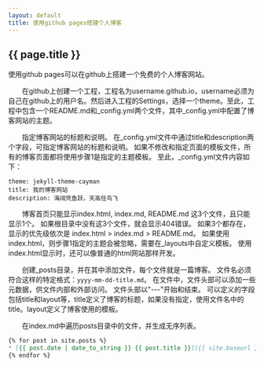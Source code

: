 ```yaml
---
layout: default
title: 使用github pages搭建个人博客
---
```


## {{ page.title }}

使用github pages可以在github上搭建一个免费的个人博客网站。  

　　在github上创建一个工程，工程名为username.github.io，username必须为自己在github上的用户名。然后进入工程的Settings，选择一个theme。至此，工程中包含一个README.md和_config.yml两个文件，其中_config.yml中配置了博客网站的主题。  


　　指定博客网站的标题和说明。 在_config.yml文件中通过title和description两个字段，可指定博客网站的标题和说明。 如果不修改和指定页面的模板文件，所有的博客页面都将使用步骤1是指定的主题模板。 至此，_config.yml文件内容如下：  
```
theme: jekyll-theme-cayman
title: 我的博客网站
description: 海阔凭鱼跃，天高任鸟飞
```

　　博客首页只能显示index.html, index.md, README.md 这3个文件，且只能显示1个。 如果根目录中没有这3个文件，就会显示404错误。 如果3个都存在，显示的优先级依次是 index.html > index.md > README.md。 如果使用index.html，则步骤1指定的主题会被忽略，需要在_layouts中自定义模板。 使用index.html显示时，还可以像普通的html网站那样开发。  

　　创建_posts目录，并在其中添加文件，每个文件就是一篇博客。 文件名必须符合这样的特定格式：`yyyy-mm-dd-title.md`。 在文件中，文件头部可以添加一些元数据，供文件内部和外部访问。 文件头部以"---"开始和结束。 可以定义的字段包括title和layout等，title定义了博客的标题，如果没有指定，使用文件名中的title。layout定义了博客使用的模板。  

　　在index.md中遍历posts目录中的文件，并生成无序列表。
``` markdown
{% for post in site.posts %}
* [{{ post.date | date_to_string }} {{ post.title }}]({{ site.baseurl }}{{ post.url }})
{% endfor %}
```